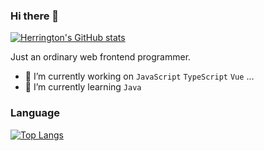 ### Hi there 👋
[![Herrington's GitHub stats](https://github-readme-stats.vercel.app/api?username=WCeasar)](https://github.com/anuraghazra/github-readme-stats)

Just an ordinary web frontend programmer.
- 🔭 I’m currently working on `JavaScript` `TypeScript` `Vue` ...
- 🌱 I’m currently learning `Java`
### Language
[![Top Langs](https://github-readme-stats.vercel.app/api/top-langs/?username=WCeasar&layout=compact)](https://github.com/anuraghazra/github-readme-stats)

